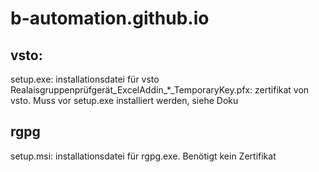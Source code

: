 # b-automation.github.io
## vsto:
setup.exe: installationsdatei für vsto
Realaisgruppenprüfgerät_ExcelAddin_*_TemporaryKey.pfx: zertifikat von vsto. Muss vor setup.exe installiert werden, siehe Doku

## rgpg
setup.msi: installationsdatei für rgpg.exe. Benötigt kein Zertifikat
